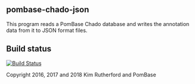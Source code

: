 pombase-chado-json
------------------

This program reads a PomBase Chado database and writes the annotation data
from it to JSON format files.

Build status
------------

[![Build Status](https://travis-ci.org/pombase/pombase-chado-json.svg?branch=master)](https://travis-ci.org/pombase/pombase-chado-json)


Copyright 2016, 2017 and 2018 Kim Rutherford and PomBase
